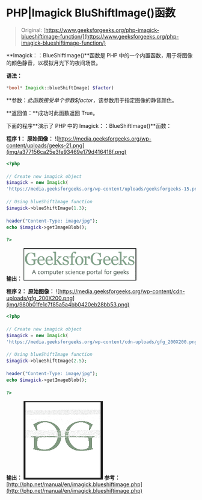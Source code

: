 # PHP|Imagick BluShiftImage()函数

> Original: [https://www.geeksforgeeks.org/php-imagick-blueshiftimage-function/](https://www.geeksforgeeks.org/php-imagick-blueshiftimage-function/)

**Imagick：：BlueShiftImage()**函数是 PHP 中的一个内置函数，用于将图像的颜色静音，以模拟月光下的夜间场景。

**语法：**

```php
*bool* Imagick::blueShiftImage( $factor)
```

**参数：**此函数接受单个参数*$factor*，该参数用于指定图像的静音颜色。

**返回值：**成功时此函数返回 True。

下面的程序**演示了 PHP 中的 Imagick：：BlueShiftImage()**函数：

**程序 1：**
**原始图像：**
![https://media.geeksforgeeks.org/wp-content/uploads/geeks-21.png](img/a377156ca25e3fe93469e179d416418f.png)

```php
<?php

// Create new imagick object
$imagick = new Imagick(
'https://media.geeksforgeeks.org/wp-content/uploads/geeksforgeeks-15.png');

// Using blueShiftImage function
$imagick->blueShiftImage(1.3);

header("Content-Type: image/jpg");
echo $imagick->getImageBlob();

?>
```

**输出：**
![](img/bb2c503c331b64f3fb21d38d6dc5811f.png)

**程序 2：**
**原始图像：**
![https://media.geeksforgeeks.org/wp-content/cdn-uploads/gfg_200X200.png](img/980b01fe1c7f85a5a4bb0420eb28bb53.png)

```php
<?php

// Create new imagick object
$imagick = new Imagick(
'https://media.geeksforgeeks.org/wp-content/cdn-uploads/gfg_200X200.png');

// Using blueShiftImage function
$imagick->blueShiftImage(2.5);

header("Content-Type: image/jpg");
echo $imagick->getImageBlob();

?>
```

**输出：**
![](img/2e3f46c7e46088484ce08414579c5799.png)
**参考：**[http://php.net/manual/en/imagick.blueshiftimage.php](http://php.net/manual/en/imagick.blueshiftimage.php)